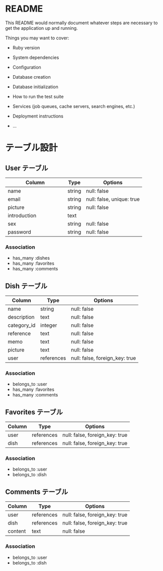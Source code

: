 # README

This README would normally document whatever steps are necessary to get the
application up and running.

Things you may want to cover:

* Ruby version

* System dependencies

* Configuration

* Database creation

* Database initialization

* How to run the test suite

* Services (job queues, cache servers, search engines, etc.)

* Deployment instructions

* ...

# テーブル設計

## User テーブル
| Column             | Type   | Options                   |
| ------------------ | ------ | ------------------------- |
| name               | string | null: false               |
| email              | string | null: false, unique: true |
| picture            | string | null: false               |
| introduction       | text   |                           |
| sex                | string | null: false               |
| password 　　　　　　| string | null: false               |

### Association

- has_many :dishes
- has_many :favorites
- has_many :comments

## Dish テーブル
| Column           | Type       | Options                        |
| ---------------- | ---------- | ------------------------------ |
| name             | string     | null: false                    |
| description      | text       | null: false                    |
| category_id      | integer    | null: false                    |
| reference        | text       | null: false                    |
| memo             | text       | null: false                    |
| picture          | text       | null: false                    |
| user             | references | null: false, foreign_key: true |

### Association

- belongs_to :user
- has_many :favorites
- has_many :comments

## Favorites テーブル
| Column  | Type       | Options                        |
| ------- | ---------- | ------------------------------ |
| user    | references | null: false, foreign_key: true |
| dish    | references | null: false, foreign_key: true |

### Association

- belongs_to :user
- belongs_to :dish

## Comments テーブル
| Column  | Type       | Options                        |
| ------- | ---------- | ------------------------------ |
| user    | references | null: false, foreign_key: true |
| dish    | references | null: false, foreign_key: true |
| content | text       | null: false                    |

### Association

- belongs_to :user
- belongs_to :dish